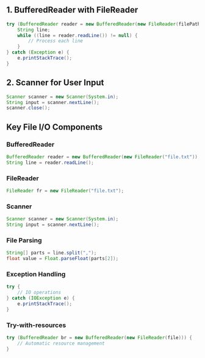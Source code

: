 

## 1. BufferedReader with FileReader
```java
try (BufferedReader reader = new BufferedReader(new FileReader(filePath))) {
    String line;
    while ((line = reader.readLine()) != null) {
        // Process each line
    }
} catch (Exception e) {
    e.printStackTrace();
}
```

## 2. Scanner for User Input
```java
Scanner scanner = new Scanner(System.in);
String input = scanner.nextLine();
scanner.close();
```

## Key File I/O Components

### BufferedReader
```java
BufferedReader reader = new BufferedReader(new FileReader("file.txt"));
String line = reader.readLine();
```

### FileReader
```java
FileReader fr = new FileReader("file.txt");
```

### Scanner
```java
Scanner scanner = new Scanner(System.in);
String input = scanner.nextLine();
```

### File Parsing
```java
String[] parts = line.split(",");
float value = Float.parseFloat(parts[2]);
```

### Exception Handling
```java
try {
    // IO operations
} catch (IOException e) {
    e.printStackTrace();
}
```

### Try-with-resources
```java
try (BufferedReader br = new BufferedReader(new FileReader(file))) {
    // Automatic resource management
}
```